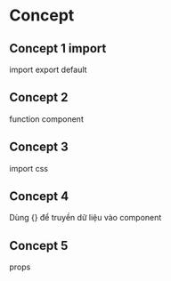 # Concept

## Concept 1 import

import
export default

## Concept 2

function component

## Concept 3

import css

## Concept 4

Dùng {} để truyền dữ liệu vào component

## Concept 5

props
